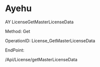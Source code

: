 #     Ayehu


AY LicenseGetMasterLicenseData

Method: Get

OperationID: License_GetMasterLicenseData

EndPoint:

/Api/License/getMasterLicenseData
